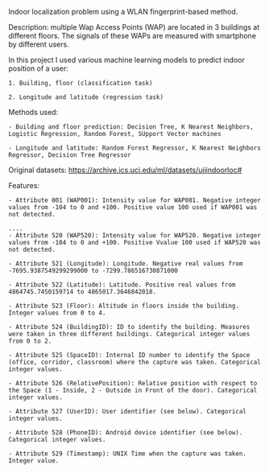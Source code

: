 Indoor localization problem using a WLAN fingerprint-based method.

Description: multiple Wap Access Points (WAP) are located in 3 buildings at different floors.
The signals of these WAPs are measured with smartphone by different users.

In this project I used various machine learning models to predict indoor position of a user:

    1. Building, floor (classification task)
    
    2. Longitude and latitude (regression task)
    
Methods used:

    - Building and floor prediction: Decision Tree, K Nearest Neighbors, Logistic Regression, Random Forest, SUpport Vector machines
    
    - Longitude and latitude: Random Forest Regressor, K Nearest Neighbors Regressor, Decision Tree Regressor

Original datasets: https://archive.ics.uci.edu/ml/datasets/ujiindoorloc#

Features:

    - Attribute 001 (WAP001): Intensity value for WAP001. Negative integer values from -104 to 0 and +100. Positive value 100 used if WAP001 was not detected.

    ....
    - Attribute 520 (WAP520): Intensity value for WAP520. Negative integer values from -104 to 0 and +100. Positive Vvalue 100 used if WAP520 was not detected.

    - Attribute 521 (Longitude): Longitude. Negative real values from -7695.9387549299299000 to -7299.786516730871000

    - Attribute 522 (Latitude): Latitude. Positive real values from 4864745.7450159714 to 4865017.3646842018.

    - Attribute 523 (Floor): Altitude in floors inside the building. Integer values from 0 to 4.

    - Attribute 524 (BuildingID): ID to identify the building. Measures were taken in three different buildings. Categorical integer values from 0 to 2.

    - Attribute 525 (SpaceID): Internal ID number to identify the Space (office, corridor, classroom) where the capture was taken. Categorical integer values.

    - Attribute 526 (RelativePosition): Relative position with respect to the Space (1 - Inside, 2 - Outside in Front of the door). Categorical integer values.

    - Attribute 527 (UserID): User identifier (see below). Categorical integer values.

    - Attribute 528 (PhoneID): Android device identifier (see below). Categorical integer values.

    - Attribute 529 (Timestamp): UNIX Time when the capture was taken. Integer value.